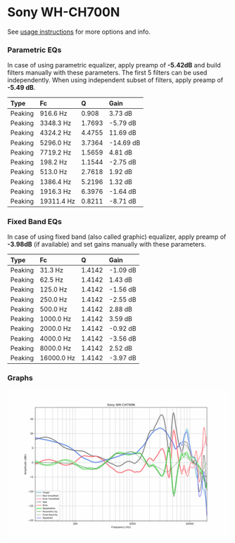# Sony WH-CH700N
See [usage instructions](https://github.com/jaakkopasanen/AutoEq#usage) for more options and info.

### Parametric EQs
In case of using parametric equalizer, apply preamp of **-5.42dB** and build filters manually
with these parameters. The first 5 filters can be used independently.
When using independent subset of filters, apply preamp of **-5.49 dB**.

| Type    | Fc         |      Q | Gain      |
|:--------|:-----------|:-------|:----------|
| Peaking | 916.6 Hz   | 0.908  | 3.73 dB   |
| Peaking | 3348.3 Hz  | 1.7693 | -5.79 dB  |
| Peaking | 4324.2 Hz  | 4.4755 | 11.69 dB  |
| Peaking | 5296.0 Hz  | 3.7364 | -14.69 dB |
| Peaking | 7719.2 Hz  | 1.5659 | 4.81 dB   |
| Peaking | 198.2 Hz   | 1.1544 | -2.75 dB  |
| Peaking | 513.0 Hz   | 2.7618 | 1.92 dB   |
| Peaking | 1386.4 Hz  | 5.2196 | 1.32 dB   |
| Peaking | 1916.3 Hz  | 6.3976 | -1.64 dB  |
| Peaking | 19311.4 Hz | 0.8211 | -8.71 dB  |

### Fixed Band EQs
In case of using fixed band (also called graphic) equalizer, apply preamp of **-3.98dB**
(if available) and set gains manually with these parameters.

| Type    | Fc         |      Q | Gain     |
|:--------|:-----------|:-------|:---------|
| Peaking | 31.3 Hz    | 1.4142 | -1.09 dB |
| Peaking | 62.5 Hz    | 1.4142 | 1.43 dB  |
| Peaking | 125.0 Hz   | 1.4142 | -1.56 dB |
| Peaking | 250.0 Hz   | 1.4142 | -2.55 dB |
| Peaking | 500.0 Hz   | 1.4142 | 2.88 dB  |
| Peaking | 1000.0 Hz  | 1.4142 | 3.59 dB  |
| Peaking | 2000.0 Hz  | 1.4142 | -0.92 dB |
| Peaking | 4000.0 Hz  | 1.4142 | -3.56 dB |
| Peaking | 8000.0 Hz  | 1.4142 | 2.52 dB  |
| Peaking | 16000.0 Hz | 1.4142 | -3.97 dB |

### Graphs
![](./Sony%20WH-CH700N.png)